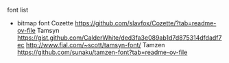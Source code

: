 font list

*  bitmap font
    Cozette https://github.com/slavfox/Cozette/?tab=readme-ov-file
    Tamsyn  https://gist.github.com/CalderWhite/ded3fa3e089ab1d7d875314dfdadf7ec  http://www.fial.com/~scott/tamsyn-font/
    Tamzen  https://github.com/sunaku/tamzen-font?tab=readme-ov-file

